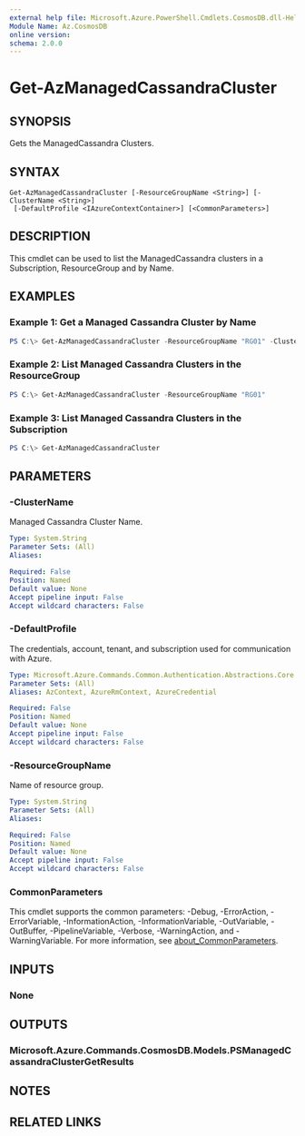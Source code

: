 ```yaml
---
external help file: Microsoft.Azure.PowerShell.Cmdlets.CosmosDB.dll-Help.xml
Module Name: Az.CosmosDB
online version:
schema: 2.0.0
---
```


# Get-AzManagedCassandraCluster

## SYNOPSIS
Gets the ManagedCassandra Clusters.

## SYNTAX

```
Get-AzManagedCassandraCluster [-ResourceGroupName <String>] [-ClusterName <String>]
 [-DefaultProfile <IAzureContextContainer>] [<CommonParameters>]
```

## DESCRIPTION
This cmdlet can be used to list the ManagedCassandra clusters in a Subscription, ResourceGroup and by Name.

## EXAMPLES

### Example 1: Get a Managed Cassandra Cluster by Name
```powershell
PS C:\> Get-AzManagedCassandraCluster -ResourceGroupName "RG01" -ClusterName "Cluster01"
```

### Example 2: List Managed Cassandra Clusters in the ResourceGroup
```powershell
PS C:\> Get-AzManagedCassandraCluster -ResourceGroupName "RG01"
```

### Example 3: List Managed Cassandra Clusters in the Subscription
```powershell
PS C:\> Get-AzManagedCassandraCluster
```

## PARAMETERS

### -ClusterName
Managed Cassandra Cluster Name.

```yaml
Type: System.String
Parameter Sets: (All)
Aliases:

Required: False
Position: Named
Default value: None
Accept pipeline input: False
Accept wildcard characters: False
```

### -DefaultProfile
The credentials, account, tenant, and subscription used for communication with Azure.

```yaml
Type: Microsoft.Azure.Commands.Common.Authentication.Abstractions.Core.IAzureContextContainer
Parameter Sets: (All)
Aliases: AzContext, AzureRmContext, AzureCredential

Required: False
Position: Named
Default value: None
Accept pipeline input: False
Accept wildcard characters: False
```

### -ResourceGroupName
Name of resource group.

```yaml
Type: System.String
Parameter Sets: (All)
Aliases:

Required: False
Position: Named
Default value: None
Accept pipeline input: False
Accept wildcard characters: False
```

### CommonParameters
This cmdlet supports the common parameters: -Debug, -ErrorAction, -ErrorVariable, -InformationAction, -InformationVariable, -OutVariable, -OutBuffer, -PipelineVariable, -Verbose, -WarningAction, and -WarningVariable. For more information, see [about_CommonParameters](http://go.microsoft.com/fwlink/?LinkID=113216).

## INPUTS

### None

## OUTPUTS

### Microsoft.Azure.Commands.CosmosDB.Models.PSManagedCassandraClusterGetResults

## NOTES

## RELATED LINKS
